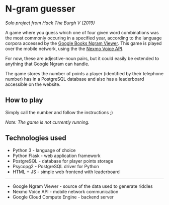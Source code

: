 # N-gram guesser

*Solo project from Hack The Burgh V (2019)*

A game where you guess which one of four given word combinations was the most commonly occuring in a specified year, according to the language corpora accessed by the [Google Books Ngram Viewer](https://books.google.com/ngrams). This game is played over the mobile network, using the the [Nexmo Voice API](https://www.nexmo.com/).

For now, these are adjective-noun pairs, but it could easily be extended to anything that Google Ngram can handle.

The game stores the number of points a player (identified by their telephone number) has in a PostgreSQL database and also has a leaderboard accessible on the website.

## How to play

Simply call the number and follow the instructions ;)

*Note: The game is not currently running.*

## Technologies used

* Python 3 - language of choice
* Python Flask - web application framework
* PostgreSQL - database for player points storage
* Psycopg2 - PostgreSQL driver for Python
* HTML + JS - simple web frontend with leaderboard
---
* Google Ngram Viewer - source of the data used to generate riddles
* Nexmo Voice API - mobile network communication
* Google Cloud Compute Engine - backend server
